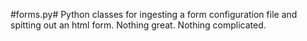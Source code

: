 #forms.py#Python classes for ingesting a form configuration file and spitting out an html form. Nothing great. Nothing complicated.